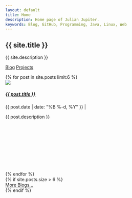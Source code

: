 ```yaml
---
layout: default
title: Home
description: Home page of Julian Jupiter.
keywords: Blog, GitHub, Programming, Java, Linux, Web
---
```


<section class="jumbotron text-center rounded-0 mb-0">
    <div class="container">
        <h1>{{ site.title }}</h1>
        <p class="lead text-muted">{{ site.description }}</p>
        <p>
        <a href="/blog" class="btn btn-primary my-2" style="min-width: 100px;">Blog</a>
        <a href="/projects" class="btn btn-secondary my-2" style="min-width: 100px;">Projects</a>
        </p>
    </div>
</section>
<section class="py-5 bg-white">
    <div class="container">
        <div class="row">
            {% for post in site.posts limit:6 %}
            <div class="col-md-4">
                <div class="card mb-4 shadow-sm">
                    <img src="{{ site.url }}/assets/images{{ post.url }}/thumbnail.png">
                    <div class="card-body" style="min-height: 250px;">
                        <h5 class="card-title"><a href="{{ post.url | prepend: site.url }}" title="{{ post.description }}">{{ post.title }}</a></h5>
                        <p>
                            <info datetime="{{ post.date | date: " %Y-%m-%d " }}">{{ post.date | date: "%B %-d, %Y" }}</info> &#124;
                            <a href="{{ post.url | prepend: site.url }}#disqus_thread" data-disqus-identifier="{{ post.url }}"></a>
                        </p>
                        <p class="card-text">{{ post.description }}</p>
                    </div>
                </div>
            </div>
            {% endfor %}
        </div>
        {% if site.posts.size > 6 %}
        <div class="row">
            <div class="col text-center">
                <a href="/blog" class="btn btn-primary btn-lg my-2" style="min-width: 100px;">More Blogs...</a>
            </div>
        </div>
        {% endif %}
    </div>
</section>